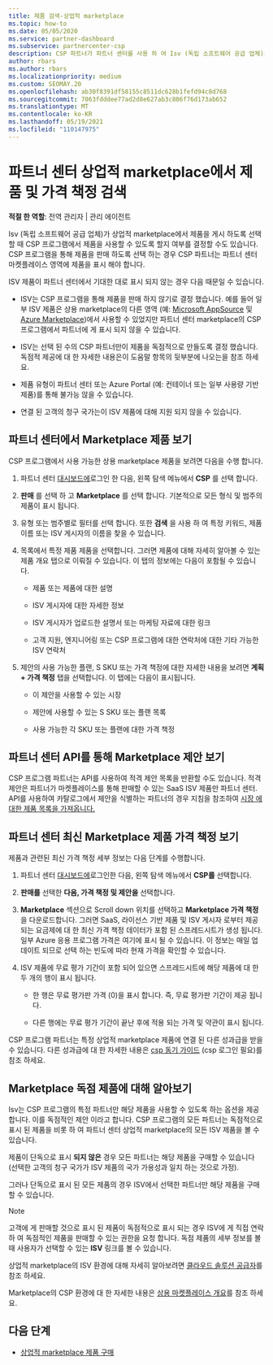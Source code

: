 ```yaml
---
title: 제품 검색-상업적 marketplace
ms.topic: how-to
ms.date: 05/05/2020
ms.service: partner-dashboard
ms.subservice: partnercenter-csp
description: CSP 파트너가 파트너 센터를 사용 하 여 Isv (독립 소프트웨어 공급 업체)의 SaaS 제품 또는 가격 책정을 보거나 검색 하는 방법에 대해 알아봅니다.
author: rbars
ms.author: rbars
ms.localizationpriority: medium
ms.custom: SEOMAY.20
ms.openlocfilehash: ab30f8391df58155c8511dc628b1fefd94c8d768
ms.sourcegitcommit: 7063fdddee77ad2d8e627ab3c806f76d173ab652
ms.translationtype: MT
ms.contentlocale: ko-KR
ms.lasthandoff: 05/19/2021
ms.locfileid: "110147975"
---
```

# <a name="discover-offers-and-pricing-in-partner-center-commercial-marketplace"></a>파트너 센터 상업적 marketplace에서 제품 및 가격 책정 검색

**적절 한 역할**: 전역 관리자 | 관리 에이전트

Isv (독립 소프트웨어 공급 업체)가 상업적 marketplace에서 제품을 게시 하도록 선택할 때 CSP 프로그램에서 제품을 사용할 수 있도록 할지 여부를 결정할 수도 있습니다. CSP 프로그램을 통해 제품을 판매 하도록 선택 하는 경우 CSP 파트너는 파트너 센터 마켓플레이스 영역에 제품을 표시 해야 합니다.

ISV 제품이 파트너 센터에서 기대한 대로 표시 되지 않는 경우 다음 때문일 수 있습니다.

- ISV는 CSP 프로그램을 통해 제품을 판매 하지 않기로 결정 했습니다. 예를 들어 일부 ISV 제품은 상용 marketplace의 다른 영역 (예: [Microsoft AppSource](https://appsource.microsoft.com/) 및 [Azure Marketplace](https://azuremarketplace.microsoft.com/))에서 사용할 수 있었지만 파트너 센터 marketplace의 CSP 프로그램에서 파트너에 게 표시 되지 않을 수 있습니다.

- ISV는 선택 된 수의 CSP 파트너만이 제품을 독점적으로 만들도록 결정 했습니다. 독점적 제공에 대 한 자세한 내용은이 도움말 항목의 뒷부분에 나오는을 참조 하세요.

- 제품 유형이 파트너 센터 또는 Azure Portal (예: 컨테이너 또는 일부 사용량 기반 제품)를 통해 불가능 않을 수 있습니다.

- 연결 된 고객의 청구 국가는이 ISV 제품에 대해 지원 되지 않을 수 있습니다.

## <a name="view-marketplace-offers-in-partner-center"></a>파트너 센터에서 Marketplace 제품 보기

CSP 프로그램에서 사용 가능한 상용 marketplace 제품을 보려면 다음을 수행 합니다.

1. 파트너 센터 [대시보드에](https://partner.microsoft.com/dashboard)로그인 한 다음, 왼쪽 탐색 메뉴에서 **CSP** 를 선택 합니다.

2. **판매** 를 선택 하 고 **Marketplace** 를 선택 합니다. 기본적으로 모든 형식 및 범주의 제품이 표시 됩니다.

3. 유형 또는 범주별로 필터를 선택 합니다. 또한 **검색** 을 사용 하 여 특정 키워드, 제품 이름 또는 ISV 게시자의 이름을 찾을 수 있습니다.

4. 목록에서 특정 제품 제품을 선택합니다. 그러면 제품에 대해 자세히 알아볼 수 있는 제품 개요 탭으로 이뤄질 수 있습니다. 이 탭의 정보에는 다음이 포함될 수 있습니다. 

    - 제품 또는 제품에 대한 설명

    - ISV 게시자에 대한 자세한 정보

    - ISV 게시자가 업로드한 설명서 또는 마케팅 자료에 대한 링크

    - 고객 지원, 엔지니어링 또는 CSP 프로그램에 대한 연락처에 대한 기타 가능한 ISV 연락처

5. 제안의 사용 가능한 플랜, S SKU 또는 가격 책정에 대한 자세한 내용을 보려면 **계획 + 가격 책정** 탭을 선택합니다. 이 탭에는 다음이 표시됩니다.

    - 이 제안을 사용할 수 있는 시장

    - 제안에 사용할 수 있는 S SKU 또는 플랜 목록

    - 사용 가능한 각 SKU 또는 플랜에 대한 가격 책정

## <a name="view-marketplace-offers-via-partner-center-apis"></a>파트너 센터 API를 통해 Marketplace 제안 보기

CSP 프로그램 파트너는 API를 사용하여 적격 제안 목록을 반환할 수도 있습니다. 적격 제안은 파트너가 마켓플레이스를 통해 판매할 수 있는 SaaS ISV 제품만 파트너 센터. API를 사용하여 카탈로그에서 제안을 식별하는 파트너의 경우 지침을 참조하여 [시장 에 대한 제품 목록을 가져옵니다.](/partner-center/develop/create-subscription-azure-marketplace-products#get-a-list-of-offers-for-a-market)

## <a name="view-the-latest-marketplace-offer-pricing-in-partner-center"></a>파트너 센터 최신 Marketplace 제품 가격 책정 보기

제품과 관련된 최신 가격 책정 세부 정보는 다음 단계를 수행합니다.

1. 파트너 센터 [대시보드에](https://partner.microsoft.com/dashboard)로그인한 다음, 왼쪽 탐색 메뉴에서 **CSP를** 선택합니다.

2. **판매를** 선택한 **다음, 가격 책정 및 제안을** 선택합니다.

3. **Marketplace** 섹션으로 Scroll down 위치를 선택하고 **Marketplace 가격 책정** 을 다운로드합니다. 그러면 SaaS, 라이선스 기반 제품 및 ISV 게시자 로부터 제공 되는 요금제에 대 한 최신 가격 책정 데이터가 포함 된 스프레드시트가 생성 됩니다. 일부 Azure 응용 프로그램 가격은 여기에 표시 될 수 있습니다. 이 정보는 매일 업데이트 되므로 선택 하는 빈도에 따라 현재 가격을 확인할 수 있습니다.

4. ISV 제품에 무료 평가 기간이 포함 되어 있으면 스프레드시트에 해당 제품에 대 한 두 개의 행이 표시 됩니다.

    - 한 행은 무료 평가판 가격 (0)을 표시 합니다. 즉, 무료 평가판 기간이 제공 됩니다.

    - 다른 행에는 무료 평가 기간이 끝난 후에 적용 되는 가격 및 약관이 표시 됩니다.

CSP 프로그램 파트너는 특정 상업적 marketplace 제품에 연결 된 다른 성과급을 받을 수 있습니다. 다른 성과급에 대 한 자세한 내용은 [csp 동기 가이드](https://aka.ms/partnerincentives) (csp 로그인 필요)를 참조 하세요.

## <a name="learn-about-marketplace-exclusive-offers"></a>Marketplace 독점 제품에 대해 알아보기

Isv는 CSP 프로그램의 특정 파트너만 해당 제품을 사용할 수 있도록 하는 옵션을 제공 합니다. 이를 독점적인 제안 이라고 합니다. CSP 프로그램의 모든 파트너는 독점적으로 표시 된 제품을 비롯 하 여 파트너 센터 상업적 marketplace의 모든 ISV 제품을 볼 수 있습니다.

제품이 단독으로 표시 **되지 않은** 경우 모든 파트너는 해당 제품을 구매할 수 있습니다 (선택한 고객의 청구 국가가 ISV 제품의 국가 가용성과 일치 하는 것으로 가정).

그러나 단독으로 표시 된 모든 제품의 경우 ISV에서 선택한 파트너만 해당 제품을 구매할 수 있습니다.

> [!NOTE]
> 고객에 게 판매할 것으로 표시 된 제품이 독점적으로 표시 되는 경우 ISV에 게 직접 연락 하 여 독점적인 제품을 판매할 수 있는 권한을 요청 합니다. 독점 제품의 세부 정보를 볼 때 사용자가 선택할 수 있는 **ISV** 링크를 볼 수 있습니다.

상업적 marketplace의 ISV 환경에 대해 자세히 알아보려면 [클라우드 솔루션 공급자](/azure/marketplace/cloud-solution-providers)를 참조 하세요.

Marketplace의 CSP 환경에 대 한 자세한 내용은 [상용 마켓플레이스 개요](csp-commercial-marketplace-overview.md)를 참조 하세요.

## <a name="next-steps"></a>다음 단계

- [상업적 marketplace 제품 구매](csp-commercial-marketplace-purchase.md)